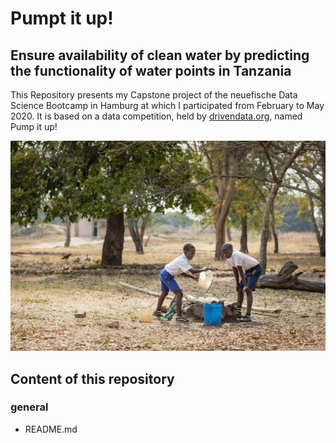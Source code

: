 # Pumpt it up! 
## Ensure availability of clean water by predicting the functionality of water points in Tanzania

This Repository presents my Capstone project of the neuefische Data Science Bootcamp in Hamburg at which I participated from February to May 2020. It is based on a data competition, held by [drivendata.org](https://www.drivendata.org/competitions/7/pump-it-up-data-mining-the-water-table/), named Pump it up!

![](figures/WATER_TZA.jpg)


##  Content of this repository

### general  
* README.md
